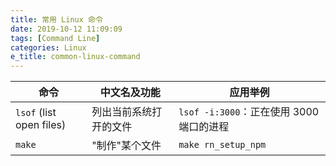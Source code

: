 ```yaml
---
title: 常用 Linux 命令
date: 2019-10-12 11:09:09
tags: [Command Line]
categories: Linux
e_title: common-linux-command
---
```


| 命令                     | 中文名及功能           | 应用举例                                 |
| ------------------------ | ---------------------- | ---------------------------------------- |
| `lsof` (list open files) | 列出当前系统打开的文件 | `lsof -i:3000`：正在使用 3000 端口的进程 |
| `make`                   | "制作"某个文件         | `make rn_setup_npm`                      |
